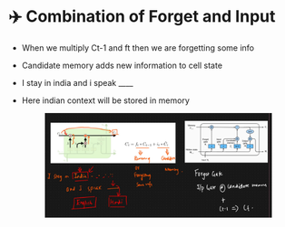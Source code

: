 # ✈️ Combination of Forget and Input

* When we multiply Ct-1 and ft then we are forgetting some info
* Candidate memory adds new information to cell state
* I stay in india and i speak \_\_\_\_
*   Here indian context will be stored in memory

    <figure><img src=".gitbook/assets/image (34) (1).png" alt=""><figcaption></figcaption></figure>

